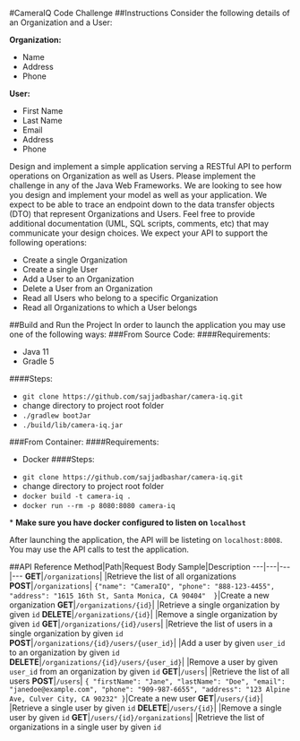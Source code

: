 #CameraIQ Code Challenge
##Instructions
Consider the following details of an Organization and a User:

__Organization:__
* Name
* Address
* Phone

__User:__
* First Name
* Last Name
* Email
* Address
* Phone

Design and implement a simple application serving a RESTful API to perform operations on Organization as well as Users.
Please implement the challenge in any of the Java Web Frameworks. We are looking to see how you design and implement your model as well as your application.
We expect to be able to trace an endpoint down to the data transfer objects (DTO) that represent Organizations and Users. 
Feel free to provide additional documentation (UML, SQL scripts, comments, etc) that may communicate your design choices. 
We expect your API to support the following operations:

* Create a single Organization
* Create a single User
* Add a User to an Organization
* Delete a User from an Organization
* Read all Users who belong to a specific Organization
* Read all Organizations to which a User belongs

##Build and Run the Project
In order to launch the application you may use one of the following ways:
###From Source Code:
####Requirements:
* Java 11
* Gradle 5

####Steps:
- ```git clone https://github.com/sajjadbashar/camera-iq.git```
- change directory to project root folder
- ```./gradlew bootJar```
- ```./build/lib/camera-iq.jar```

###From Container:
####Requirements:
* Docker
####Steps:
- ```git clone https://github.com/sajjadbashar/camera-iq.git```
- change directory to project root folder
- ```docker build -t camera-iq .```
- ```docker run --rm -p 8080:8080 camera-iq```

\* **Make sure you have docker configured to listen on `localhost`**

After launching the application, the API will be listeting on `localhost:8008`. You may use the API calls to test the application.

##API Reference
Method|Path|Request Body Sample|Description
---|---|---|---
__GET__|`/organizations`| |Retrieve the list of all organizations
__POST__|`/organizations`| ```{"name": "CameraIQ", "phone": "888-123-4455", "address": "1615 16th St, Santa Monica, CA 90404"  }```|Create a new organization
__GET__|`/organizations/{id}`| |Retrieve a single organization by given `id`
__DELETE__|`/organizations/{id}`| |Remove a single organization by given `id`
__GET__|`/organizations/{id}/users`| |Retrieve the list of users in a single organization by given `id`
__POST__|`/organizations/{id}/users/{user_id}`| |Add a user by given `user_id` to an organization by given `id`
__DELETE__|`/organizations/{id}/users/{user_id}`| |Remove a user by given `user_id` from an organization by given `id`
__GET__|`/users`| |Retrieve the list of all users
__POST__|`/users`| ```{ "firstName": "Jane", "lastName": "Doe", "email": "janedoe@example.com", "phone": "909-987-6655", "address": "123 Alpine Ave, Culver City, CA 90232" }```|Create a new user
__GET__|`/users/{id}`| |Retrieve a single user by given `id`
__DELETE__|`/users/{id}`| |Remove a single user by given `id`
__GET__|`/users/{id}/organizations`| |Retrieve the list of organizations in a single user by given `id`
 


